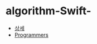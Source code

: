 # algorithm-Swift-


- [상세](https://github.com/eujin811/algorithm_Swift/tree/master/study)
- [Programmers](https://github.com/eujin811/algorithm_Swift/tree/master/programmersTest)
